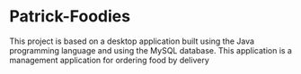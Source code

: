 # Patrick-Foodies
This project is based on a desktop application built using the Java programming language and using the MySQL database. This application is a management application for ordering food by delivery
